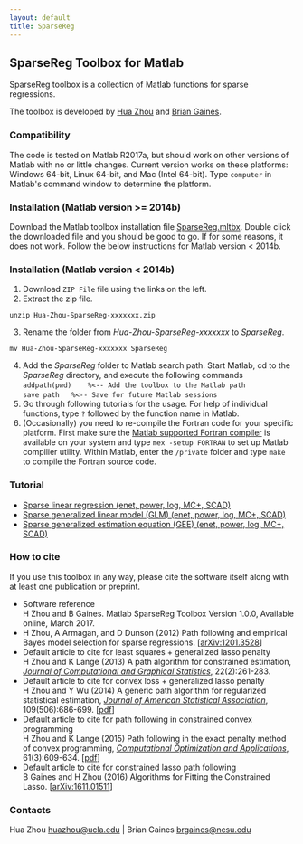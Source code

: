 ```yaml
---
layout: default
title: SparseReg
---
```


## SparseReg Toolbox for Matlab

SparseReg toolbox is a collection of Matlab functions for sparse regressions. 

The toolbox is developed by [Hua Zhou](http://hua-zhou.github.io) and [Brian Gaines](http://brgaines.github.io/).  

### Compatibility

The code is tested on Matlab R2017a, but should work on other versions of Matlab with no or little changes. Current version works on these platforms: Windows 64-bit, Linux 64-bit, and Mac (Intel 64-bit). Type `computer` in Matlab's command window to determine the platform.

### Installation (Matlab version >= 2014b)

Download the Matlab toolbox installation file [SparseReg.mltbx](./SparseReg.mltbx). Double click the downloaded file and you should be good to go. If for some reasons, it does not work. Follow the below instructions for Matlab version < 2014b.


### Installation (Matlab version < 2014b)

1. Download `ZIP File` file using the links on the left.  2. Extract the zip file.  
```
unzip Hua-Zhou-SparseReg-xxxxxxx.zip
```
3. Rename the folder from *Hua-Zhou-SparseReg-xxxxxxx* to *SparseReg*.  
```
mv Hua-Zhou-SparseReg-xxxxxxx SparseReg
```
4. Add the *SparseReg* folder to Matlab search path. Start Matlab, cd to the *SparseReg* directory, and execute the following commands  
`addpath(pwd)	 %<-- Add the toolbox to the Matlab path`  
`save path	 %<-- Save for future Matlab sessions`
5. Go through following tutorials for the usage. For help of individual functions, type `?` followed by the function name in Matlab.
6. (Occasionally) you need to re-compile the Fortran code for your specific platform. First make sure the [Matlab supported Fortran compiler](https://www.mathworks.com/support/compilers.html) is available on your system and type
`mex -setup FORTRAN`
to set up Matlab compilier utility. Within Matlab, enter the `/private` folder and type `make` to compile the Fortran source code.

### Tutorial

* [Sparse linear regression (enet, power, log, MC+, SCAD)](./html/demo_lsq.html)
* [Sparse generalized linear model (GLM) (enet, power, log, MC+, SCAD)](./html/demo_glm.html)
* [Sparse generalized estimation equation (GEE) (enet, power, log, MC+, SCAD)](./html/demo_gee.html)


### How to cite

If you use this toolbox in any way, please cite the software itself along with at least one publication or preprint.

* Software reference  
H Zhou and B Gaines. Matlab SparseReg Toolbox Version 1.0.0, Available online, March 2017.  
* H Zhou, A Armagan, and D Dunson (2012) Path following and empirical Bayes model selection for sparse regressions. \[[arXiv:1201.3528](http://arxiv.org/abs/1201.3528)\]
* Default article to cite for least squares + generalized lasso penalty  
H Zhou and K Lange (2013) A path algorithm for constrained estimation, [_Journal of Computational and Graphical Statistics_](http://amstat.tandfonline.com/doi/full/10.1080/10618600.2012.681248), 22(2):261-283.
* Default article to cite for convex loss + generalized lasso penalty  
H Zhou and Y Wu (2014)  A generic path algorithm for regularized statistical estimation, [_Journal of American Statistical Association_](http://www.tandfonline.com/doi/full/10.1080/01621459.2013.864166#.Up5KiGRDt4A), 109(506):686-699. [[pdf](http://hua-zhou.github.io/media/pdf/ZhouWu14EPSODE.pdf)]
* Default article to cite for path following in constrained convex programming  
H Zhou and K Lange (2015) Path following in the exact penalty method of convex programming, [_Computational Optimization and Applications_](http://link.springer.com/article/10.1007/s10589-015-9732-x), 61(3):609-634. [[pdf](http://hua-zhou.github.io/media/pdf/XiaoWuZhou15ConvexLAR.pdf)]
* Default article to cite for constrained lasso path following  
B Gaines and H Zhou (2016) Algorithms for Fitting the Constrained Lasso.  [[arXiv:1611.01511](https://arxiv.org/abs/1611.01511)]

### Contacts

Hua Zhou <huazhou@ucla.edu> | Brian Gaines <brgaines@ncsu.edu>  

